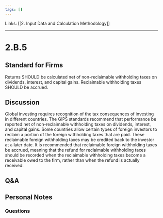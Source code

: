 ```yaml
---
tags: []
---
```

Links: [[2. Input Data and Calculation Methodology]]
___
# 2.B.5
## Standard for Firms
Returns SHOULD be calculated net of non-reclaimable withholding taxes on dividends, interest, and capital gains. Reclaimable withholding taxes SHOULD be accrued.
## Discussion
Global investing requires recognition of the tax consequences of investing in different countries. The GIPS standards recommend that performance be reported net of non-reclaimable withholding taxes on dividends, interest, and capital gains. Some countries allow certain types of foreign investors to reclaim a portion of the foreign withholding taxes that are paid. These reclaimable foreign withholding taxes may be credited back to the investor at a later date. It is recommended that reclaimable foreign withholding taxes be accrued, meaning that the refund for reclaimable withholding taxes should be recorded when the reclaimable withholding taxes become a receivable owed to the firm, rather than when the refund is actually received.
## Q&A

## Personal Notes

### Questions
